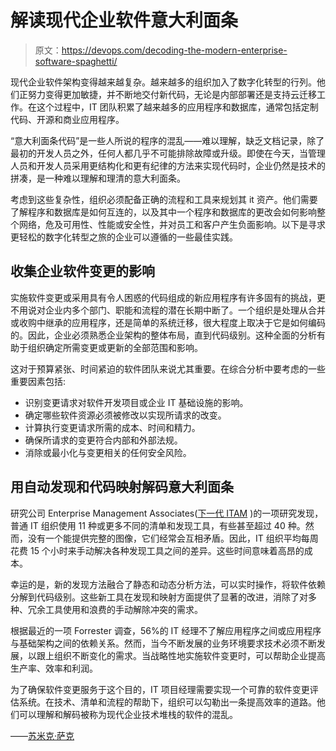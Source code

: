 # 解读现代企业软件意大利面条

> 原文：<https://devops.com/decoding-the-modern-enterprise-software-spaghetti/>

现代企业软件架构变得越来越复杂。越来越多的组织加入了数字化转型的行列。他们正努力变得更加敏捷，并不断地交付新代码，无论是内部部署还是支持云迁移工作。在这个过程中，IT 团队积累了越来越多的应用程序和数据库，通常包括定制代码、开源和商业应用程序。

“意大利面条代码”是一些人所说的程序的混乱——难以理解，缺乏文档记录，除了最初的开发人员之外，任何人都几乎不可能排除故障或升级。即使在今天，当管理人员和开发人员采用更结构化和更有纪律的方法来实现代码时，企业仍然是技术的拼凑，是一种难以理解和理清的意大利面条。

考虑到这些复杂性，组织必须配备正确的流程和工具来规划其 it 资产。他们需要了解程序和数据库是如何互连的，以及其中一个程序和数据库的更改会如何影响整个网络，危及可用性、性能或安全性，并对员工和客户产生负面影响。以下是寻求更轻松的数字化转型之旅的企业可以遵循的一些最佳实践。

## 收集企业软件变更的影响

实施软件变更或采用具有令人困惑的代码组成的新应用程序有许多固有的挑战，更不用说对企业内多个部门、职能和流程的潜在长期中断了。一个组织是处理从合并或收购中继承的应用程序，还是简单的系统迁移，很大程度上取决于它是如何编码的。因此，企业必须熟悉企业架构的整体布局，直到代码级别。这种全面的分析有助于组织确定所需变更或更新的全部范围和影响。

这对于预算紧张、时间紧迫的软件团队来说尤其重要。在综合分析中要考虑的一些重要因素包括:

*   识别变更请求对软件开发项目或企业 IT 基础设施的影响。
*   确定哪些软件资源必须被修改以实现所请求的改变。
*   计算执行变更请求所需的成本、时间和精力。
*   确保所请求的变更符合内部和外部法规。
*   消除或最小化与变更相关的任何安全风险。

## 用自动发现和代码映射解码意大利面条

研究公司 Enterprise Management Associates([下一代 ITAM](https://www.servicenow.com/content/dam/servicenow-assets/public/en-us/doc-type/resource-center/white-paper/wp-ema-nextgen-itam.pdf) )的一项研究发现，普通 IT 组织使用 11 种或更多不同的清单和发现工具，有些甚至超过 40 种。然而，没有一个能提供完整的图像，它们经常会互相矛盾。因此，IT 组织平均每周花费 15 个小时来手动解决各种发现工具之间的差异。这些时间意味着高昂的成本。

幸运的是，新的发现方法融合了静态和动态分析方法，可以实时操作，将软件依赖分解到代码级别。这些新工具在发现和映射方面提供了显著的改进，消除了对多种、冗余工具使用和浪费的手动解除冲突的需求。

根据最近的一项 Forrester 调查，56%的 IT 经理不了解应用程序之间或应用程序与基础架构之间的依赖关系。然而，当今不断发展的业务环境要求技术必须不断发展，以跟上组织不断变化的需求。当战略性地实施软件变更时，可以帮助企业提高生产率、效率和利润。

为了确保软件变更服务于这个目的，IT 项目经理需要实现一个可靠的软件变更评估系统。在技术、清单和流程的帮助下，组织可以勾勒出一条提高效率的道路。他们可以理解和解码被称为现代企业技术堆栈的软件的混乱。

——[苏米克·萨克](https://devops.com/author/soumik-sarker/)